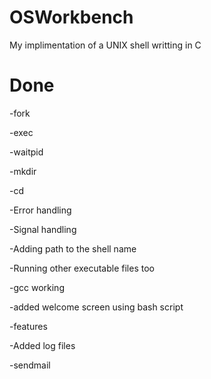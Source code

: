 # OSWorkbench

My implimentation of a UNIX shell writting in C 


# Done
-fork


-exec


-waitpid


-mkdir


-cd


-Error handling 


-Signal handling


-Adding path to the shell name 


-Running other executable files too


-gcc working


-added welcome screen using bash script


-features


-Added log files


-sendmail







